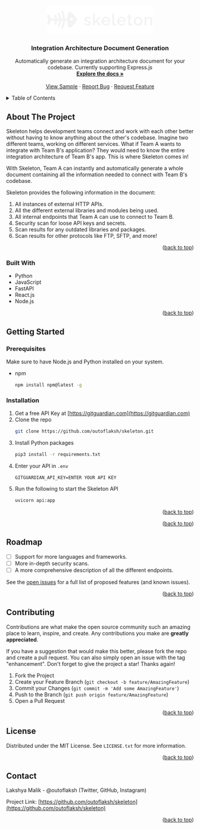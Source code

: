 <div id="top"></div><!-- PROJECT LOGO -->
<br />
<div align="center">
  <a href="https://github.com/outoflaksh/skeleton">
    <img src="images/logo.png" alt="Logo" width="auto" height="80">
  </a>

<h3 align="center">Integration Architecture Document Generation</h3>

  <p align="center">
    Automatically generate an integration architecture document for your codebase. Currently supporting Express.js
    <br />
    <a href="https://github.com/outoflaksh/skeleton"><strong>Explore the docs »</strong></a>
    <br />
    <br />
    <a href="https://github.com/outoflaksh/skeleton/blob/main/sample_integration_doc.json">View Sample</a>
    ·
    <a href="https://github.com/outoflaksh/skeleton/issues">Report Bug</a>
    ·
    <a href="https://github.com/outoflaksh/skeleton/issues">Request Feature</a>
  </p>
</div>



<!-- TABLE OF CONTENTS -->
<details>
  <summary>Table of Contents</summary>
  <ol>
    <li>
      <a href="#about-the-project">About The Project</a>
      <ul>
        <li><a href="#built-with">Built With</a></li>
      </ul>
    </li>
    <li>
      <a href="#getting-started">Getting Started</a>
      <ul>
        <li><a href="#prerequisites">Prerequisites</a></li>
        <li><a href="#installation">Installation</a></li>
      </ul>
    </li>
    <li><a href="#usage">Usage</a></li>
    <li><a href="#roadmap">Roadmap</a></li>
    <li><a href="#contributing">Contributing</a></li>
    <li><a href="#license">License</a></li>
    <li><a href="#contact">Contact</a></li>
  </ol>
</details>



<!-- ABOUT THE PROJECT -->
## About The Project

Skeleton helps development teams connect and work with each other better without having to know anything about the other's codebase. Imagine two different teams, working on different services. What if Team A wants to integrate with Team B's application? They would need to know the entire integration architecture of Team B's app. This is where Skeleton comes in!

With Skeleton, Team A can instantly and automatically generate a whole document containing all the information needed to connect with Team B's codebase.

Skeleton provides the following information in the document:
1. All instances of external HTTP APIs.
2. All the different external libraries and modules being used.
3. All internal endpoints that Team A can use to connect to Team B.
4. Security scan for loose API keys and secrets.
5. Scan results for any outdated libraries and packages.
6. Scan results for other protocols like FTP, SFTP, and more!

<p align="right">(<a href="#top">back to top</a>)</p>



### Built With

* Python
* JavaScript
* FastAPI
* React.js
* Node.js

<p align="right">(<a href="#top">back to top</a>)</p>



<!-- GETTING STARTED -->
## Getting Started

### Prerequisites

Make sure to have Node.js and Python installed on your system.
* npm
  ```sh
  npm install npm@latest -g
  ```

### Installation

1. Get a free API Key at [https://gitguardian.com](https://gitguardian.com)
2. Clone the repo
   ```sh
   git clone https://github.com/outoflaksh/skeleton.git
   ```
3. Install Python packages
   ```sh
   pip3 install -r requirements.txt
   ```
4. Enter your API in `.env`
   ```
   GITGUARDIAN_API_KEY=ENTER YOUR API KEY
   ```
5. Run the following to start the Skeleton API
   ```sh
   uvicorn api:app
   ```


<p align="right">(<a href="#top">back to top</a>)</p>



<p align="right">(<a href="#top">back to top</a>)</p>



<!-- ROADMAP -->
## Roadmap

- [ ] Support for more languages and frameworks.
- [ ] More in-depth security scans.
- [ ] A more comprehensive description of all the different endpoints. 

See the [open issues](https://github.com/outoflaksh/skeleton/issues) for a full list of proposed features (and known issues).

<p align="right">(<a href="#top">back to top</a>)</p>



<!-- CONTRIBUTING -->
## Contributing

Contributions are what make the open source community such an amazing place to learn, inspire, and create. Any contributions you make are **greatly appreciated**.

If you have a suggestion that would make this better, please fork the repo and create a pull request. You can also simply open an issue with the tag "enhancement".
Don't forget to give the project a star! Thanks again!

1. Fork the Project
2. Create your Feature Branch (`git checkout -b feature/AmazingFeature`)
3. Commit your Changes (`git commit -m 'Add some AmazingFeature'`)
4. Push to the Branch (`git push origin feature/AmazingFeature`)
5. Open a Pull Request

<p align="right">(<a href="#top">back to top</a>)</p>



<!-- LICENSE -->
## License

Distributed under the MIT License. See `LICENSE.txt` for more information.

<p align="right">(<a href="#top">back to top</a>)</p>



<!-- CONTACT -->
## Contact

Lakshya Malik - @outoflaksh (Twitter, GitHub, Instagram)

Project Link: [https://github.com/outoflaksh/skeleton](https://github.com/outoflaksh/skeleton)

<p align="right">(<a href="#top">back to top</a>)</p>





<!-- MARKDOWN LINKS & IMAGES -->
<!-- https://www.markdownguide.org/basic-syntax/#reference-style-links -->
[contributors-shield]: https://img.shields.io/github/contributors/outoflaksh/skeleton.svg?style=for-the-badge
[contributors-url]: https://github.com/outoflaksh/skeleton/graphs/contributors
